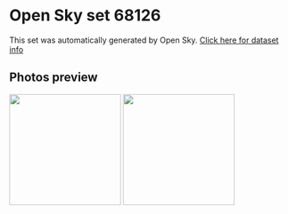# Open Sky set 68126
This set was automatically generated by Open Sky.
[Click here for dataset info](https://github.com/lewisevans2007/opensky/blob/master/dataset/68126/info.json)
## Photos preview
<img src="https://raw.githubusercontent.com/lewisevans2007/opensky/master/dataset/68126/photos.gif" width="200px"/>
<img src="https://raw.githubusercontent.com/lewisevans2007/opensky/master/dataset/68126/photos_bw.gif" width="200px"/>
